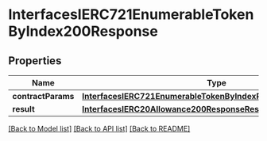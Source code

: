 # InterfacesIERC721EnumerableTokenByIndex200Response

## Properties
Name | Type | Description | Notes
------------ | ------------- | ------------- | -------------
**contractParams** | [**InterfacesIERC721EnumerableTokenByIndexRequestContractParams**](InterfacesIERC721EnumerableTokenByIndexRequestContractParams.md) |  | 
**result** | [**InterfacesIERC20Allowance200ResponseResult**](InterfacesIERC20Allowance200ResponseResult.md) |  | 

[[Back to Model list]](../README.md#documentation-for-models) [[Back to API list]](../README.md#documentation-for-api-endpoints) [[Back to README]](../README.md)


